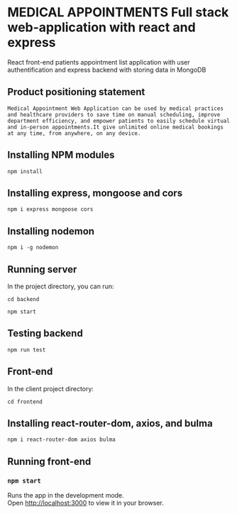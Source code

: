 # MEDICAL APPOINTMENTS Full stack web-application with react and express

React front-end patients appointment list application with user authentification  and express backend with storing data in MongoDB

## Product positioning statement

```
Medical Appointment Web Application can be used by medical practices and healthcare providers to save time on manual scheduling, improve department efficiency, and empower patients to easily schedule virtual and in-person appointments.It give unlimited online medical bookings at any time, from anywhere, on any device. 
```


## Installing NPM modules

```
npm install
```

## Installing express, mongoose and cors

```
npm i express mongoose cors
```
## Installing nodemon

```
npm i -g nodemon
```

## Running server

In the project directory, you can run:

```
cd backend
```
```
npm start
```
## Testing backend

```
npm run test
```
## Front-end

In the client project directory:

```
cd frontend
```
## Installing react-router-dom, axios, and bulma

```
npm i react-router-dom axios bulma

```
## Running front-end

### `npm start`

Runs the app in the development mode.\
Open [http://localhost:3000](http://localhost:3000) to view it in your browser.